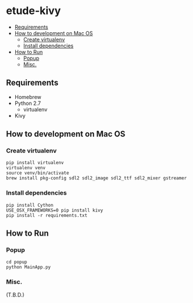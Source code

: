 # etude-kivy

- [Requirements](#requirements)
- [How to development on Mac OS](#how-to-development-on-mac-os)
  - [Create virtualenv](#create-virtualenv)
  - [Install dependencies](#install-dependencies)
- [How to Run](#how-to-run)
  - [Popup](#popup)
  - [Misc.](#misc)


## Requirements

* Homebrew
* Python 2.7
  * virtualenv
* Kivy
  
## How to development on Mac OS

### Create virtualenv

```
pip install virtualenv
virtualenv venv
source venv/bin/activate
brew install pkg-config sdl2 sdl2_image sdl2_ttf sdl2_mixer gstreamer
```

### Install dependencies

```
pip install Cython
USE_OSX_FRAMEWORKS=0 pip install kivy
pip install -r requirements.txt
```

## How to Run

### Popup

```
cd popup
python MainApp.py
```

### Misc.
(T.B.D.)
